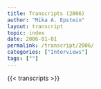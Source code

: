 ```yaml
---
title: Transcripts (2006)
author: "Mika A. Epstein"
layout: transcript
topic: index
date: 2006-01-01
permalink: /transcript/2006/
categories: ["Interviews"]
tags: [""]
---
```


{{< transcripts >}}